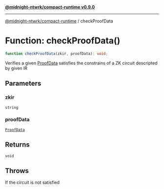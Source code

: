 [**@midnight-ntwrk/compact-runtime v0.9.0**](../README.md)

***

[@midnight-ntwrk/compact-runtime](../globals.md) / checkProofData

# Function: checkProofData()

```ts
function checkProofData(zkir, proofData): void;
```

Verifies a given [ProofData](../interfaces/ProofData.md) satisfies the constrains of a ZK circuit
descripted by given IR

## Parameters

### zkir

`string`

### proofData

[`ProofData`](../interfaces/ProofData.md)

## Returns

`void`

## Throws

If the circuit is not satisfied
